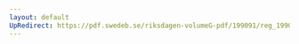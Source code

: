 ```yaml
---
layout: default
UpRedirect: https://pdf.swedeb.se/riksdagen-volumeG-pdf/199091/reg_199091/reg_199091_1023.pdf
---
```

